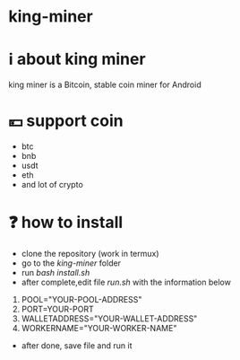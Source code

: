 # king-miner
# ℹ️ about king miner
king miner is a Bitcoin, stable coin miner for Android
# 💴 support coin 
- btc 
- bnb
- usdt
- eth
- and lot of crypto
# ❓ how to install
-  clone the repository (work in termux)
-  go to the *king-miner* folder
-  run *bash install.sh*
-  after complete,edit file *run.sh* with the information below
  1. POOL="YOUR-POOL-ADDRESS"
  2. PORT=YOUR-PORT
  3. WALLETADDRESS="YOUR-WALLET-ADDRESS"
  4. WORKERNAME="YOUR-WORKER-NAME"
- after done, save file and run it
